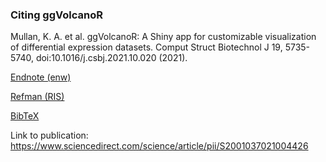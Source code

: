 ### Citing ggVolcanoR

Mullan, K. A. et al. ggVolcanoR: A Shiny app for customizable visualization of differential expression datasets. Comput Struct Biotechnol J 19, 5735-5740, doi:10.1016/j.csbj.2021.10.020 (2021).

[Endnote (enw)](https://scholar.googleusercontent.com/scholar.enw?q=info:iH49o0Dmh9IJ:scholar.google.com/&output=citation&scisdr=CgWwAUR_EKqTkAWLNJI:AAGBfm0AAAAAYo2NLJLpwzVkA9bEhWJz2A8gFwk4nhN0&scisig=AAGBfm0AAAAAYo2NLIB6c7DVEyWsTtenkpxczAbEvsxU&scisf=3&ct=citation&cd=-1&hl=en)

[Refman (RIS)](https://scholar.googleusercontent.com/scholar.ris?q=info:iH49o0Dmh9IJ:scholar.google.com/&output=citation&scisdr=CgWwAUR_EKqTkAWLNJI:AAGBfm0AAAAAYo2NLJLpwzVkA9bEhWJz2A8gFwk4nhN0&scisig=AAGBfm0AAAAAYo2NLIB6c7DVEyWsTtenkpxczAbEvsxU&scisf=2&ct=citation&cd=-1&hl=en)

[BibTeX](https://scholar.googleusercontent.com/scholar.bib?q=info:iH49o0Dmh9IJ:scholar.google.com/&output=citation&scisdr=CgWwAUR_EKqTkAWLNJI:AAGBfm0AAAAAYo2NLJLpwzVkA9bEhWJz2A8gFwk4nhN0&scisig=AAGBfm0AAAAAYo2NLIB6c7DVEyWsTtenkpxczAbEvsxU&scisf=4&ct=citation&cd=-1&hl=en)

Link to publication: https://www.sciencedirect.com/science/article/pii/S2001037021004426 
